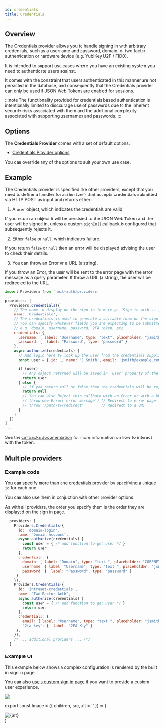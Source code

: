 ```yaml
---
id: credentials
title: Credentials
---
```


## Overview

The Credentials provider allows you to handle signing in with arbitrary credentials, such as a username and password, domain, or two factor authentication or hardware device (e.g. YubiKey U2F / FIDO).

It is intended to support use cases where you have an existing system you need to authenticate users against.

It comes with the constraint that users authenticated in this manner are not persisted in the database, and consequently that the Credentials provider can only be used if JSON Web Tokens are enabled for sessions.

:::note
The functionality provided for credentials based authentication is intentionally limited to discourage use of passwords due to the inherent security risks associated with them and the additional complexity associated with supporting usernames and passwords.
:::

## Options

The **Credentials Provider** comes with a set of default options:

- [Credentials Provider options](https://github.com/nextauthjs/next-auth/blob/main/src/providers/credentials.js)

You can override any of the options to suit your own use case.

## Example

The Credentials provider is specified like other providers, except that you need to define a handler for `authorize()` that accepts credentials submitted via HTTP POST as input and returns either:

1. A `user` object, which indicates the credentials are valid.

  If you return an object it will be persisted to the JSON Web Token and the user will be signed in, unless a custom `signIn()` callback is configured that subsequently rejects it.

2. Either `false` or `null`, which indicates failure.

  If you return `false` or `null` then an error will be displayed advising the user to check their details.

3. You can throw an Error or a URL (a string).

  If you throw an Error, the user will be sent to the error page with the error message as a query parameter. If throw a URL (a string), the user will be redirected to the URL.

```js title="pages/api/auth/[...nextauth].js"
import Providers from `next-auth/providers`
...
providers: [
  Providers.Credentials({
    // The name to display on the sign in form (e.g. 'Sign in with...')
    name: 'Credentials',
    // The credentials is used to generate a suitable form on the sign in page.
    // You can specify whatever fields you are expecting to be submitted.
    // e.g. domain, username, password, 2FA token, etc.
    credentials: {
      username: { label: "Username", type: "text", placeholder: "jsmith" },
      password: {  label: "Password", type: "password" }
    },
    async authorize(credentials) {
      // Add logic here to look up the user from the credentials supplied
      const user = { id: 1, name: 'J Smith', email: 'jsmith@example.com' }

      if (user) {
        // Any object returned will be saved in `user` property of the JWT
        return user
      } else {
        // If you return null or false then the credentials will be rejected
        return null
        // You can also Reject this callback with an Error or with a URL:
        // throw new Error('error message') // Redirect to error page
        // throw '/path/to/redirect'        // Redirect to a URL
      }
    }
  })
]
...
```

See the [callbacks documentation](/configuration/callbacks) for more information on how to interact with the token.

## Multiple providers

### Example code

You can specify more than one credentials provider by specifying a unique `id` for each one.

You can also use them in conjuction with other provider options.

As with all providers, the order you specify them is the order they are displayed on the sign in page.

```js
  providers: [
    Providers.Credentials({
      id: 'domain-login',
      name: "Domain Account",
      async authorize(credentials) {
        const user = { /* add function to get user */ }
        return user
      },
      credentials: {
        domain: { label: "Domain", type: "text ", placeholder: "CORPNET", value: "CORPNET" },
        username: { label: "Username", type: "text ", placeholder: "jsmith" },
        password: {  label: "Password", type: "password" }
     }
    }),
    Providers.Credentials({
      id: 'intranet-credentials',
      name: "Two Factor Auth",
      async authorize(credentials) {
        const user = { /* add function to get user */ } 
        return user
      },
      credentials: {
        email: { label: "Username", type: "text ", placeholder: "jsmith" },
        "2fa-key": {  label: "2FA Key" }
     },
    }),
    /* ... additional providers ... /*/
  ]
```

### Example UI

This example below shows a complex configuration is rendered by the built in sign in page.

You can also [use a custom sign in page](/configuration/pages#credentials-sign-in) if you want to provide a custom user experience.

<Image src="/img/signin-complex.png"/>

export const Image = ({ children, src, alt = '' }) => ( 
  <div
    style={{
      padding: '0.2rem',
      width: '100%',
      display: 'flex',
      justifyContent: 'center'
    }}>
    <img alt={alt} src={src} />
  </div>
 )

